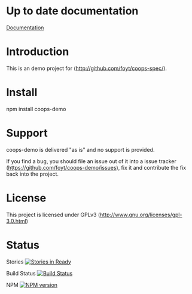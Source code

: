 Up to date documentation
========================

[Documentation](http://github.com/foyt/coops-demo-node/)

Introduction
============

This is an demo project for (http://github.com/foyt/coops-spec/). 

Install
=======

npm install coops-demo

Support
=========

coops-demo is delivered "as is" and no support is provided. 

If you find a bug, you should file an issue out of it into a issue tracker (https://github.com/foyt/coops-demo/issues), fix it and contribute the fix back into the project.

License
=======

This project is licensed under GPLv3 (http://www.gnu.org/licenses/gpl-3.0.html)

Status
======

Stories
[![Stories in Ready](https://badge.waffle.io/foyt/coops-demo.png?label=ready&title=Ready)](https://waffle.io/foyt/coops-demo)

Build Status
[![Build Status](https://travis-ci.org/foyt/coops-demo.png?branch=master)](https://travis-ci.org/foyt/coops-demo)

NPM
[![NPM version](https://badge.fury.io/js/coops-demo.png)](http://badge.fury.io/js/coops-demo)
